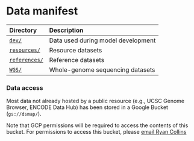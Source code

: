 # Data manifest  

| Directory | Description |  
| :--- | :--- |  
| [`dev/`](https://github.com/talkowski-lab/dsmap/tree/main/data/dev) | Data used during model development |  
| [`resources/`](https://github.com/talkowski-lab/dsmap/tree/main/data/resources) | Resource datasets |  
| [`references/`](https://github.com/talkowski-lab/dsmap/tree/main/data/references) | Reference datasets |  
| [`WGS/`](https://github.com/talkowski-lab/dsmap/tree/main/data/wgs) | Whole-genome sequencing datasets |  

### Data access

Most data not already hosted by a public resource (e.g., UCSC Genome Browser, ENCODE Data Hub) has been stored in a Google Bucket (`gs://dsmap/`).  

Note that GCP permissions will be required to access the contents of this bucket. For permissions to access this bucket, please [email Ryan Collins](mailto:rlcollins@g.harvard.edu)  
